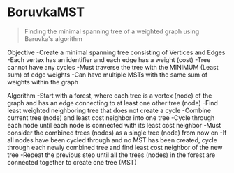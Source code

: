 # BoruvkaMST
>Finding the minimal spanning tree of a weighted graph using Baruvka's algorithm 

Objective
        -Create a minimal spanning tree consisting of Vertices and Edges
        -Each vertex has an identifier and each edge has a weight (cost)
        -Tree cannot have any cycles
        -Must traverse the tree with the MINIMUM (Least sum) of edge weights
        -Can have multiple MSTs with the same sum of weights within the graph

Algorithm
        -Start with a forest, where each tree is a vertex (node) of the graph and has an edge
        connecting to at least one other tree (node)
        -Find least weighted neighboring tree that does not create a cycle
        -Combine current tree (node) and least cost neighbor into one tree
        -Cycle through each node until each node is connected with its least cost neighbor
        -Must consider the combined trees (nodes) as a single tree (node) from now on
        -If all nodes have been cycled through and no MST has been created,
        cycle through each newly combined tree and find least cost neighbor of the new tree
        -Repeat the previous step until all the trees (nodes) in the forest are
        connected together to create one tree (MST)

